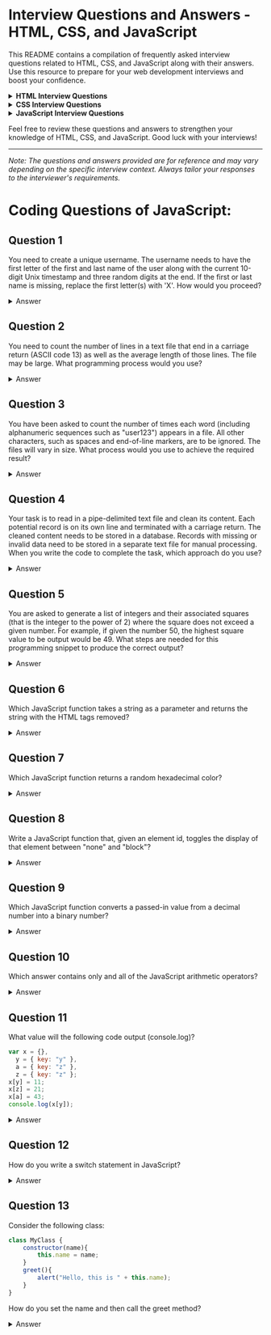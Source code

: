 # Interview Questions and Answers - HTML, CSS, and JavaScript

This README contains a compilation of frequently asked interview questions related to HTML, CSS, and JavaScript along with their answers. Use this resource to prepare for your web development interviews and boost your confidence.

<details>
<summary><strong>HTML Interview Questions</strong></summary>

1. **What is the purpose of DOCTYPE in HTML?**
   - The DOCTYPE declaration specifies the type of HTML version used in the document. It helps browsers render the page correctly by following the appropriate specifications.

2. **What are the semantic elements in HTML5?**
   - Semantic elements like `<header>`, `<nav>`, `<main>`, `<footer>`, etc., provide meaning to the structure of a web page, making it more accessible and SEO-friendly.

3. **What is the difference between `<div>` and `<span>` in HTML?**
   - `<div>` is a block-level element, and `<span>` is an inline element. `<div>` is used for grouping elements, while `<span>` is often used to apply styles to a specific part of text.

4. **What is the `alt` attribute in the `<img>` tag used for?**
   - The `alt` attribute provides alternative text for an image. It is displayed if the image fails to load or for accessibility purposes to assist users with screen readers.

5. **How can you embed an audio file in HTML?**
   - You can use the `<audio>` element to embed audio files. Example: `<audio src="audiofile.mp3" controls></audio>`
</details>

<details>
<summary><strong>CSS Interview Questions</strong></summary>

1. **Explain the box model in CSS.**
   - The box model describes the layout of elements in CSS, consisting of content, padding, border, and margin. It determines the total space occupied by an element.

2. **What is the difference between `display: block;` and `display: inline;`?**
   - `display: block;` creates a block-level element that takes up the full width available, while `display: inline;` creates an inline element with only as much width as necessary.

3. **What is CSS specificity?**
   - CSS specificity is a set of rules that determines which CSS styles are applied when there are conflicting styles targeting the same element. Inline styles have the highest specificity, followed by IDs, classes, and element selectors.

4. **What is the purpose of CSS vendor prefixes?**
   - Vendor prefixes (e.g., `-webkit-`, `-moz-`, `-ms-`, `-o-`) are used to apply experimental or browser-specific CSS properties until they are fully supported by all browsers.

5. **Explain the CSS `box-sizing` property.**
   - The `box-sizing` property defines how the width and height of an element are calculated. Setting it to `border-box` includes padding and border in the specified width, making it more intuitive for layout.
</details>

<details>
<summary><strong>JavaScript Interview Questions</strong></summary>

1. **Explain the concept of closures in JavaScript.**
   - Closures are functions that remember the variables from the outer (enclosing) scope even after the outer function has finished executing. They help in creating private variables and maintaining state in functional programming.

2. **What is the difference between `==` and `===` in JavaScript?**
   - `==` is used for loose equality comparison, allowing type coercion, while `===` is used for strict equality comparison, ensuring both value and type match.

3. **What is event delegation in JavaScript?**
   - Event delegation is a technique where a single event listener is attached to a parent element to handle events on its child elements. It improves performance and avoids attaching multiple listeners.

4. **Explain the usage of `let`, `const`, and `var` in variable declaration.**
   - `let` and `const` are block-scoped variables introduced in ES6. `let` allows reassignment, while `const` declares constants that can't be reassigned. `var` is function-scoped and pre-ES6.
   - # JavaScript Variable Types - var, let, and const

Here's a comparison of the different variable types in JavaScript: `var`, `let`, and `const`.

| Feature                 | var                                          | let                                       | const                                     |
|-------------------------|----------------------------------------------|-------------------------------------------|-------------------------------------------|
| Scope                   | Function-scoped (accessible within a function) | Block-scoped (accessible within a block)  | Block-scoped (accessible within a block)  |
| Hoisting                | Hoisted to the top of the function          | Hoisted to the top of the block          | Hoisted to the top of the block          |
| Re-declaration          | Allows re-declaration within the same scope  | Does not allow re-declaration in the same block  | Does not allow re-declaration in the same block  |
| Value Assignment        | Can be assigned and reassigned               | Can be assigned and reassigned               | Must be assigned a value during declaration, and cannot be reassigned |
| Temporal Dead Zone (TDZ)| Not affected by Temporal Dead Zone          | Affected by Temporal Dead Zone            | Affected by Temporal Dead Zone            |
| Global Object Property  | Creates a property on the global object (window in browsers) | Does not create a property on the global object | Does not create a property on the global object |
| Constant                | Not a constant; value can be changed         | Not a constant; value can be changed         | Constant; value cannot be changed          |

In summary, `var` is function-scoped and hoisted to the top of the function, `let` and `const` are block-scoped and hoisted to the top of the block. Both `let` and `const` enforce the Temporal Dead Zone, preventing access to variables before their declaration within a block. `var` allows re-declaration within the same scope, while `let` and `const` do not. `const` requires a value to be assigned during declaration and cannot be reassigned once set, making it a true constant.


5. **What is the purpose of `async` and `await` in JavaScript?**
   - `async` and `await` are used to handle asynchronous operations in a more synchronous-looking way, simplifying the code and making it easier to read and maintain.
</details>

Feel free to review these questions and answers to strengthen your knowledge of HTML, CSS, and JavaScript. Good luck with your interviews!

---
*Note: The questions and answers provided are for reference and may vary depending on the specific interview context. Always tailor your responses to the interviewer's requirements.*


# Coding Questions of JavaScript:

## Question 1
You need to create a unique username. The username needs to have the first letter of the first and last name of the user along with the current 10-digit Unix timestamp and three random digits at the end. If the first or last name is missing, replace the first letter(s) with 'X'. How would you proceed?

<details>
<summary>Answer</summary>

To achieve this, you can use JavaScript to manipulate the user's first and last names, get the current Unix timestamp, generate random digits, and create the unique username as per the requirements.
</details>

## Question 2
You need to count the number of lines in a text file that end in a carriage return (ASCII code 13) as well as the average length of those lines. The file may be large. What programming process would you use?

<details>
<summary>Answer</summary>

You can use different approaches to accomplish this task, such as reading the file line by line, calculating the number of lines and the average length, or reading in the whole file and splitting its contents to get the desired information.
</details>

## Question 3
You have been asked to count the number of times each word (including alphanumeric sequences such as "user123") appears in a file. All other characters, such as spaces and end-of-line markers, are to be ignored. The files will vary in size. What process would you use to achieve the required result?

<details>
<summary>Answer</summary>

One approach to achieve this is to read the file line by line, split each line by non-alphanumeric characters, store the sequences in an array, and maintain their respective counts. Once the file is fully read, you'll have the counts of each word or alphanumeric sequence.
</details>

## Question 4
Your task is to read in a pipe-delimited text file and clean its content. Each potential record is on its own line and terminated with a carriage return. The cleaned content needs to be stored in a database. Records with missing or invalid data need to be stored in a separate text file for manual processing. When you write the code to complete the task, which approach do you use?

<details>
<summary>Answer</summary>

You can read in the file line by line, split each line into variables using the pipe as the delimiter, and perform field-specific validation. If all fields are valid, store the full record into the database; otherwise, store the record in a separate text file for manual processing.
</details>

## Question 5
You are asked to generate a list of integers and their associated squares (that is the integer to the power of 2) where the square does not exceed a given number. For example, if given the number 50, the highest square value to be output would be 49. What steps are needed for this programming snippet to produce the correct output?

<details>
<summary>Answer</summary>

One way to achieve this is to create a loop that goes from 1 to the square root of the given number. Calculate the square of each number in the loop and output each number and its square as long as the square value does not exceed the given number.
</details>

## Question 6
Which JavaScript function takes a string as a parameter and returns the string with the HTML tags removed?

<details>
<summary>Answer</summary>

The correct function is: `function stripHTMLTags(text) { return text.replace(/<[^>]*>/g, ''); }`
</details>

## Question 7
Which JavaScript function returns a random hexadecimal color?

<details>
<summary>Answer</summary>

The correct function is: `function getRandomColor() { const letters = '0123456789ABCDEF'; let color = '#'; for (let i = 0; i < 6; i++) { color += letters[(Math.random() * 16) | 0]; } return color; }`
</details>

## Question 8
Write a JavaScript function that, given an element id, toggles the display of that element between "none" and "block"?

<details>
<summary>Answer</summary>

The correct function is: `function toggleDisplay(elementId) { const element = document.getElementById(elementId); if (element) { if (window.getComputedStyle(element).display === 'none') { element.style.display = 'block'; } else { element.style.display = 'none'; } } }`
</details>

## Question 9
Which JavaScript function converts a passed-in value from a decimal number into a binary number?

<details>
<summary>Answer</summary>

The correct function is: `function decimalToBinary(decimalNumber) { if (decimalNumber === 0) { return '0'; } let binary = ''; for (let number = decimalNumber; number > 0; number = Math.floor(number / 2)) { binary = (number % 2) + binary; } return binary; }`
</details>

## Question 10
Which answer contains only and all of the JavaScript arithmetic operators?

<details>
<summary>Answer</summary>

The correct answer is: `+, -, *, /, %, ++, --`
</details>

## Question 11
What value will the following code output (console.log)?

```javascript
var x = {},
  y = { key: "y" },
  a = { key: "z" },
  z = { key: "z" };
x[y] = 11;
x[z] = 21;
x[a] = 43;
console.log(x[y]);
```

<details>
<summary>Answer</summary>

The output will be: `43`

Explanation: The object `x` is being used as a key-value store. The keys are objects (`y`, `a`, and `z`), and the values are numbers. When trying to access the value using `x[y]`, it will look for the key equivalent to the object `y`, which is the object `{ key: "z" }`, and the associated value is `43`.
</details>

## Question 12
How do you write a switch statement in JavaScript?

<details>
<summary>Answer</summary>

The correct way to write a switch statement in JavaScript is:

```javascript
switch (variable) {
  case value1:
    // Code to execute if variable is equal to value1
    break;
  case value2:
    // Code to execute if variable is equal to value2
    break;
  // Add more cases as needed
  default:
    // Code to execute if variable does not match any case
}
```
</details>

## Question 13
Consider the following class:

```javascript
class MyClass {
    constructor(name){
        this.name = name;
    }
    greet(){
        alert("Hello, this is " + this.name);
    }
}
```

How do you set the name and then call the greet method?

<details>
<summary>Answer</summary>

You can set the name and call the greet method as follows:

```javascript
const steve = new MyClass("Steve");
steve.greet();
```
This will create a new instance of the `MyClass` class with the name "Steve" and call the `greet` method, displaying the alert
